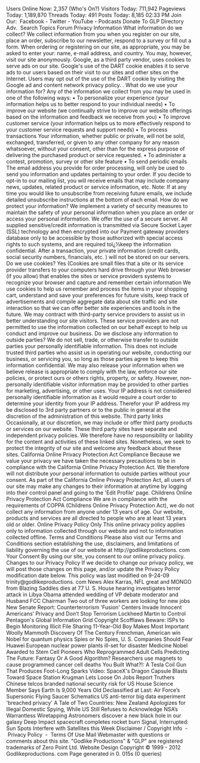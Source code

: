 Users Online Now: 2,357 (Who's On?) Visitors Today: 711,942 Pageviews Today: 1,189,870 Threads Today: 491 Posts Today: 8,185 02:33 PM Join Our:  Facebook - Twitter - YouTube - Podcasts Donate To GLP Directory Adv.  Search Topics Forum Privacy Information What information do we collect? We collect information from you when you register on our site, place an order, subscribe to our newsletter, respond to a survey or fill out a form. When ordering or registering on our site, as appropriate, you may be asked to enter your: name, e-mail address, and country. You may, however, visit our site anonymously. Google, as a third party vendor, uses cookies to serve ads on our site. Google's use of the DART cookie enables it to serve ads to our users based on their visit to our sites and other sites on the Internet. Users may opt out of the use of the DART cookie by visiting the Google ad and content network privacy policy. . What do we use your information for? Any of the information we collect from you may be used in one of the following ways: • To personalize your experience (your information helps us to better respond to your individual needs) • To improve our website (we continually strive to improve our website offerings based on the information and feedback we receive from you) • To improve customer service (your information helps us to more effectively respond to your customer service requests and support needs) • To process transactions Your information, whether public or private, will not be sold, exchanged, transferred, or given to any other company for any reason whatsoever, without your consent, other than for the express purpose of delivering the purchased product or service requested. • To administer a contest, promotion, survey or other site feature • To send periodic emails The email address you provide for order processing, will only be used to send you information and updates pertaining to your order. If you decide to opt-in to our mailing list, you will receive emails that may include company news, updates, related product or service information, etc. Note: If at any time you would like to unsubscribe from receiving future emails, we include detailed unsubscribe instructions at the bottom of each email. How do we protect your information? We implement a variety of security measures to maintain the safety of your personal information when you place an order or access your personal information. We offer the use of a secure server. All supplied sensitive/credit information is transmitted via Secure Socket Layer (SSL) technology and then encrypted into our Payment gateway providers database only to be accessible by those authorized with special access rights to such systems, and are required toï¿½keep the information confidential. After a transaction, your private information (credit cards, social security numbers, financials, etc. ) will not be stored on our servers. Do we use cookies? Yes (Cookies are small files that a site or its service provider transfers to your computers hard drive through your Web browser (if you allow) that enables the sites or service providers systems to recognize your browser and capture and remember certain information We use cookies to help us remember and process the items in your shopping cart, understand and save your preferences for future visits, keep track of advertisements and compile aggregate data about site traffic and site interaction so that we can offer better site experiences and tools in the future. We may contract with third-party service providers to assist us in better understanding our site visitors. These service providers are not permitted to use the information collected on our behalf except to help us conduct and improve our business. Do we disclose any information to outside parties? We do not sell, trade, or otherwise transfer to outside parties your personally identifiable information. This does not include trusted third parties who assist us in operating our website, conducting our business, or servicing you, so long as those parties agree to keep this information confidential. We may also release your information when we believe release is appropriate to comply with the law, enforce our site policies, or protect ours or others rights, property, or safety. However, non-personally identifiable visitor information may be provided to other parties for marketing, advertising, or other uses. Your IP address is not considered personally identifiable information as it would require a court order to determine your identity from your IP address. Therefor your IP address my be disclosed to 3rd party partners or to the public in general at the discretion of the administration of this website. Third party links Occasionally, at our discretion, we may include or offer third party products or services on our website. These third party sites have separate and independent privacy policies. We therefore have no responsibility or liability for the content and activities of these linked sites. Nonetheless, we seek to protect the integrity of our site and welcome any feedback about these sites. California Online Privacy Protection Act Compliance Because we value your privacy we have taken the necessary precautions to be in compliance with the California Online Privacy Protection Act. We therefore will not distribute your personal information to outside parties without your consent. As part of the California Online Privacy Protection Act, all users of our site may make any changes to their information at anytime by logging into their control panel and going to the 'Edit Profile' page. Childrens Online Privacy Protection Act Compliance We are in compliance with the requirements of COPPA (Childrens Online Privacy Protection Act), we do not collect any information from anyone under 13 years of age. Our website, products and services are all directed to people who are at least 13 years old or older. Online Privacy Policy Only This online privacy policy applies only to information collected through our website and not to information collected offline. Terms and Conditions Please also visit our Terms and Conditions section establishing the use, disclaimers, and limitations of liability governing the use of our website at http://godlikeproductions. com Your Consent By using our site, you consent to our online privacy policy. Changes to our Privacy Policy If we decide to change our privacy policy, we will post those changes on this page, and/or update the Privacy Policy modification date below. This policy was last modified on 9-24-09 trinity@godlikeproductions. com News Alex Karras, NFL great and MONGO from Blazing Saddles dies at 77 U. S. House hearing investigates terror attack in Libya Obama attended wedding of VP debate moderator and Husband FCC Chairman Two out of three workers are looking for new jobs New Senate Report: Counterterrorism 'Fusion' Centers Invade Innocent Americans’ Privacy and Don’t Stop Terrorism Lockheed Martin to Control Pentagon's Global Information Grid Copyright Scofflaws Beware: ISPs to Begin Monitoring Illicit File Sharing 11-Year-Old Boy Makes Most Important Woolly Mammoth Discovery Of The Century Frenchman, American win Nobel for quantum physics Spies or No Spies, U. S. Companies Should Fear Huawei European nuclear power plants ill-set for disaster Medicine Nobel Awarded to Stem Cell Pioneers Who Reprogrammed Adult Cells Predicting The Future: Fantasy Or A Good Algorithm? Researchers use magnets to cause programmed cancer cell deaths You Built What?!: A Tesla Coil Gun That Produces Foot-Long Sparks Video: SpaceX's Dragon Capsule Blasts Toward Space Station Krugman Lets Loose On Jobs Report Truthers Chinese telcos branded national security risk for US House Science Member Says Earth Is 9,000 Years Old Declassified at Last: Air Force’s Supersonic Flying Saucer Schematics US anti-terror big data experiment 'breached privacy' A Tale of Two Countries: New Zealand Apologizes for Illegal Domestic Spying, While US Still Refuses to Acknowledge NSA’s Warrantless Wiretapping Astronomers discover a new black hole in our galaxy Deep Impact spacecraft completes rocket burn Signal, Interrupted: Sun Spots Interfere with Satellites this Week Disclaimer / Copyright Info  -  Privacy Policy  -  Terms Of Use Mail Webmaster with questions or comments about this site. "Godlike Productions" & "GLP" are registered trademarks of Zero Point Ltd. Website Design Copyright © 1999 - 2012 Godlikeproductions. com Page generated in 0. 015s (0 queries)